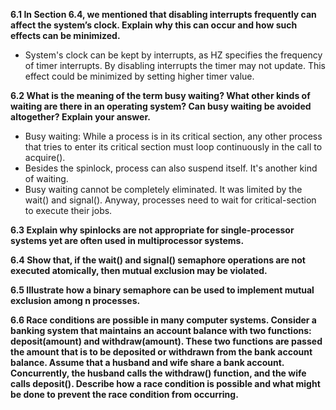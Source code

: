**6.1 In Section 6.4, we mentioned that disabling interrupts frequently can affect the system’s clock. Explain why this can occur and how such effects can be minimized.**<br>
- System's clock can be kept by interrupts, as HZ specifies the frequency of timer interrupts. By disabling interrupts the timer may not update. This effect could be minimized by setting higher timer value. <br>

**6.2 What is the meaning of the term busy waiting? What other kinds of waiting are there in an operating system? Can busy waiting be avoided altogether? Explain your answer.**<br>
- Busy waiting: While a process is in its critical section, any other process that tries to enter its critical section must loop continuously in the call to acquire().
- Besides the spinlock, process can also suspend itself. It's another kind of waiting.
- Busy waiting cannot be completely eliminated. It was limited by the wait() and signal(). Anyway, processes need to wait for critical-section to execute their jobs. <br>

**6.3 Explain why spinlocks are not appropriate for single-processor systems yet are often used in multiprocessor systems.**<br>

**6.4 Show that, if the wait() and signal() semaphore operations are not executed atomically, then mutual exclusion may be violated.**<br>

**6.5 Illustrate how a binary semaphore can be used to implement mutual exclusion among n processes.**<br>

**6.6 Race conditions are possible in many computer systems. Consider a banking system that maintains an account balance with two functions: deposit(amount) and withdraw(amount). These two functions are passed the amount that is to be deposited or withdrawn from the bank account balance. Assume that a husband and wife share a bank account. Concurrently, the husband calls the withdraw() function, and the wife calls deposit(). Describe how a race condition is possible and what might be done to prevent the race condition from occurring.**<br>

